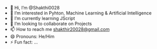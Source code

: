 - 👋 Hi, I’m @Shakthi0028
- 👀 I’m interested in Pyhton, Machine Learning & Artificial Intelligence 
- 🌱 I’m currently learning JScript
- 💞️ I’m looking to collaborate on Projects
- 📫 How to reach me shakthir20028@gmail.com
- 😄 Pronouns: He/Him
- ⚡ Fun fact: ...

<!---
Shakthi0028/Shakthi0028 is a ✨ special ✨ repository because its `README.md` (this file) appears on your GitHub profile.
You can click the Preview link to take a look at your changes.
--->
